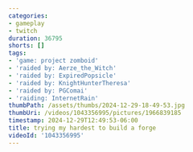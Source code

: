 ```yaml
---
categories:
- gameplay
- twitch
duration: 36795
shorts: []
tags:
- 'game: project zomboid'
- 'raided by: Aerze_the_Witch'
- 'raided by: ExpiredPopsicle'
- 'raided by: KnightHunterTheresa'
- 'raided by: PGComai'
- 'raiding: InternetRain'
thumbPath: /assets/thumbs/2024-12-29-18-49-53.jpg
thumbUri: /videos/1043356995/pictures/1966839185
timestamp: 2024-12-29T12:49:53-06:00
title: trying my hardest to build a forge
videoId: '1043356995'
---
```

